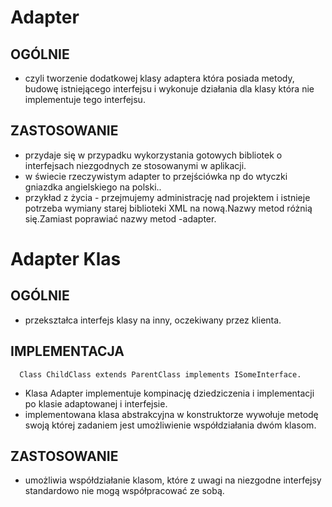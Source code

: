 
# Adapter
## OGÓLNIE
- czyli tworzenie dodatkowej klasy adaptera która posiada metody, budowę istniejącego interfejsu i wykonuje działania dla klasy która nie implementuje tego interfejsu.
## ZASTOSOWANIE
- przydaje się w przypadku wykorzystania gotowych bibliotek o interfejsach niezgodnych ze stosowanymi w aplikacji.
- w świecie rzeczywistym adapter to przejściówka np do wtyczki gniazdka angielskiego na polski..
- przykład z życia - przejmujemy administrację nad projektem i istnieje potrzeba wymiany starej biblioteki XML na nową.Nazwy metod różnią się.Zamiast poprawiać nazwy metod -adapter.
# Adapter Klas
## OGÓLNIE
- przekształca interfejs klasy na inny, oczekiwany przez klienta.
## IMPLEMENTACJA
      Class ChildClass extends ParentClass implements ISomeInterface.
- Klasa Adapter implementuje kompinację dziedziczenia i implementacji po klasie adaptowanej i interfejsie.
- implementowana klasa abstrakcyjna w konstruktorze wywołuje metodę swoją której zadaniem jest umożliwienie współdziałania dwóm klasom.
## ZASTOSOWANIE
- umożliwia współdziałanie klasom, które z uwagi na niezgodne interfejsy standardowo nie mogą współpracować ze sobą.